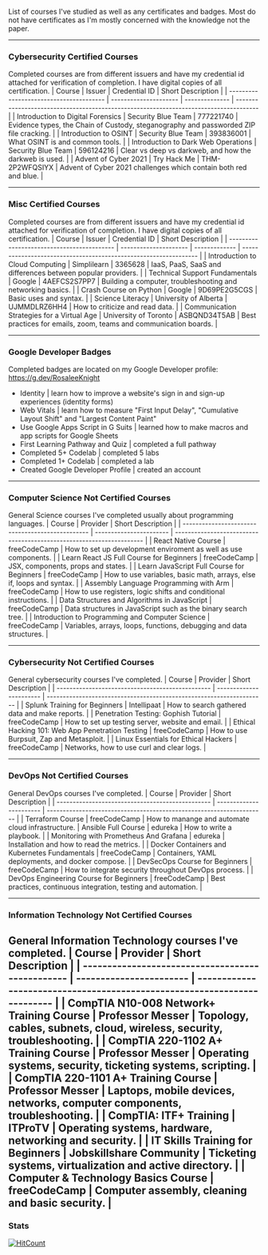 List of courses I've studied as well as any certificates and badges. Most do not have certificates as I'm mostly concerned with the knowledge not the paper.  

----
### Cybersecurity Certified Courses
Completed courses are from different issuers and have my credential id attached for verification of completion. I have digital copies of all certification.
| Course                                  | Issuer                | Credential ID  | Short Description                                                                     |
| --------------------------------------- | --------------------- | -------------- | ------------------------------------------------------------------------------------- |
| Introduction to Digital Forensics       | Security Blue Team    | 777221740      | Evidence types, the Chain of Custody, steganography and passworded ZIP file cracking. |
| Introduction to OSINT                   | Security Blue Team    | 393836001      | What OSINT is and common tools.                                                       |
| Introduction to Dark Web Operations     | Security Blue Team    | 596124216      | Clear vs deep vs darkweb, and how the darkweb is used.                                |
| Advent of Cyber 2021                    | Try Hack Me           | THM-2P2WFQSIYX | Advent of Cyber 2021 challenges which contain both red and blue.                      |

----
### Misc Certified Courses
Completed courses are from different issuers and have my credential id attached for verification of completion. I have digital copies of all certification.
| Course                                     | Issuer                | Credential ID | Short Description                                                |
| ------------------------------------------ | --------------------- | ------------- | ---------------------------------------------------------------- |
| Introduction to Cloud Computing            | Simplilearn           | 3365628       | IaaS, PaaS, SaaS and differences between popular providers.      |
| Technical Support Fundamentals             | Google                | 4AEFCS2S7PP7  | Building a computer, troubleshooting and networking basics.      |
| Crash Course on Python                     | Google                | 9D69PE2G5CGS  | Basic uses and syntax.                                           |
| Science Literacy                           | University of Alberta | UJMMDLRZ6HH4  | How to criticize and read data.                                  |
| Communication Strategies for a Virtual Age | University of Toronto | ASBQND34T5AB  | Best practices for emails, zoom, teams and communication boards. |

----
### Google Developer Badges
Completed badges are located on my Google Developer profile: https://g.dev/RosaleeKnight
- Identity | learn how to improve a website's sign in and sign-up experiences (identity forms)
- Web Vitals | learn how to measure "First Input Delay", "Cumulative Layout Shift" and "Largest Content Paint"
- Use Google Apps Script in G Suits | learned how to make macros and app scripts for Google Sheets
- First Learning Pathway and Quiz | completed a full pathway
- Completed 5+ Codelab | completed 5 labs
- Completed 1+ Codelab | completed a lab
- Created Google Developer Profile | created an account

----
### Computer Science Not Certified Courses
General Science courses I've completed usually about programming languages.
| Course                                           | Provider                | Short Description                                                    |
| ------------------------------------------------ | ----------------------- | -------------------------------------------------------------------- |
| React Native Course                              | freeCodeCamp            | How to set up development enviroment as well as use components.      | 
| Learn React JS Full Course for Beginners         | freeCodeCamp            | JSX, components, props and states.                                   |
| Learn JavaScript Full Course for Beginners       | freeCodeCamp            | How to use variables, basic math, arrays, else if, loops and syntax. |
| Assembly Language Programming with Arm           | freeCodeCamp            | How to use registers, logic shifts and conditional instructions.     |
| Data Structures and Algorithms in JavaScript     | freeCodeCamp            | Data structures in JavaScript such as the binary search tree.        |
| Introduction to Programming and Computer Science | freeCodeCamp            | Variables, arrays, loops, functions, debugging and data structures.  |

----
### Cybersecurity Not Certified Courses
General cybersecurity courses I've completed.
| Course                                           | Provider                | Short Description                                                    |
| ------------------------------------------------ | ----------------------- | -------------------------------------------------------------------- |
| Splunk Training for Beginners                    | Intellipaat             | How to search gathered data and make reports.                        |
| Penetration Testing: Gophish Tutorial            | freeCodeCamp            | How to set up testing server, website and email.                     |
| Ethical Hacking 101: Web App Penetration Testing | freeCodeCamp            | How to use Burpsuit, Zap and Metasploit.                             |
| Linux Essentials for Ethical Hackers             | freeCodeCamp            | Networks, how to use curl and clear logs.                            |


----
### DevOps Not Certified Courses
General DevOps courses I've completed.
| Course                                           | Provider                | Short Description                                                    |
| ------------------------------------------------ | ----------------------- | -------------------------------------------------------------------- |
| Terraform Course                                 | freeCodeCamp            | How to manange and automate cloud infrastructure.
| Ansible Full Course                              | edureka                 | How to write a playbook.                                             |
| Monitoring with Prometheus And Grafana           | edureka                 | Installation and how to read the metrics.                            |
| Docker Containers and Kubernetes Fundamentals    | freeCodeCamp            | Containers, YAML deployments, and docker compose.                    |
| DevSecOps Course for Beginners                   | freeCodeCamp            | How to integrate security throughout DevOps process.                 |
| DevOps Engineering Course for Beginners          | freeCodeCamp            | Best practices, continuous integration, testing and automation.      |

----
### Information Technology Not Certified Courses
General Information Technology courses I've completed.
| Course                                           | Provider                | Short Description                                                        |
| ------------------------------------------------ | ----------------------- | ------------------------------------------------------------------------ |
| CompTIA N10-008 Network+ Training Course         | Professor Messer        | Topology, cables, subnets, cloud, wireless, security, troubleshooting.   |
| CompTIA 220-1102 A+ Training Course              | Professor Messer        | Operating systems, security, ticketing systems, scripting.               |
| CompTIA 220-1101 A+ Training Course              | Professor Messer        | Laptops, mobile devices, networks, computer components, troubleshooting. |
| CompTIA: ITF+ Training                           | ITProTV                 | Operating systems, hardware, networking and security.                    |
| IT Skills Training for Beginners                 | Jobskillshare Community | Ticketing systems, virtualization and active directory.                  |
| Computer & Technology Basics Course              | freeCodeCamp            | Computer assembly, cleaning and basic security.                          | 
----
### Stats
[![HitCount](https://hits.dwyl.com/RosaleeKnight/badges-and-certifications.svg?style=flat)](http://hits.dwyl.com/RosaleeKnight/badges-and-certifications)
